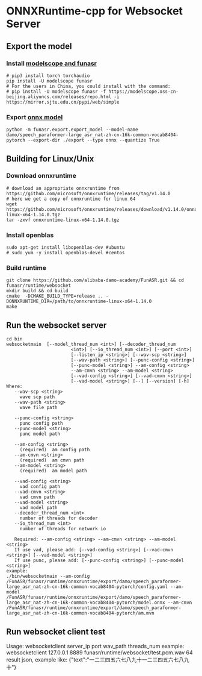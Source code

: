 # ONNXRuntime-cpp for Websocket Server

## Export the model
### Install [modelscope and funasr](https://github.com/alibaba-damo-academy/FunASR#installation)

```shell
# pip3 install torch torchaudio
pip install -U modelscope funasr
# For the users in China, you could install with the command:
# pip install -U modelscope funasr -f https://modelscope.oss-cn-beijing.aliyuncs.com/releases/repo.html -i https://mirror.sjtu.edu.cn/pypi/web/simple
```

### Export [onnx model](https://github.com/alibaba-damo-academy/FunASR/tree/main/funasr/export)

```shell
python -m funasr.export.export_model --model-name damo/speech_paraformer-large_asr_nat-zh-cn-16k-common-vocab8404-pytorch --export-dir ./export --type onnx --quantize True
```

## Building for Linux/Unix

### Download onnxruntime
```shell
# download an appropriate onnxruntime from https://github.com/microsoft/onnxruntime/releases/tag/v1.14.0
# here we get a copy of onnxruntime for linux 64
wget https://github.com/microsoft/onnxruntime/releases/download/v1.14.0/onnxruntime-linux-x64-1.14.0.tgz
tar -zxvf onnxruntime-linux-x64-1.14.0.tgz
```

### Install openblas
```shell
sudo apt-get install libopenblas-dev #ubuntu
# sudo yum -y install openblas-devel #centos
```

### Build runtime
```shell
git clone https://github.com/alibaba-damo-academy/FunASR.git && cd funasr/runtime/websocket
mkdir build && cd build
cmake  -DCMAKE_BUILD_TYPE=release .. -DONNXRUNTIME_DIR=/path/to/onnxruntime-linux-x64-1.14.0
make
```
## Run the websocket server

```shell
cd bin
websocketmain  [--model_thread_num <int>] [--decoder_thread_num
                        <int>] [--io_thread_num <int>] [--port <int>]
                        [--listen_ip <string>] [--wav-scp <string>]
                        [--wav-path <string>] [--punc-config <string>]
                        [--punc-model <string>] --am-config <string>
                        --am-cmvn <string> --am-model <string>
                        [--vad-config <string>] [--vad-cmvn <string>]
                        [--vad-model <string>] [--] [--version] [-h]
Where:
   --wav-scp <string>
     wave scp path
   --wav-path <string>
     wave file path

   --punc-config <string>
     punc config path
   --punc-model <string>
     punc model path

   --am-config <string>
     (required)  am config path
   --am-cmvn <string>
     (required)  am cmvn path
   --am-model <string>
     (required)  am model path

   --vad-config <string>
     vad config path
   --vad-cmvn <string>
     vad cmvn path
   --vad-model <string>
     vad model path
   --decoder_thread_num <int>
     number of threads for decoder
   --io_thread_num <int>
     number of threads for network io
  
   Required: --am-config <string> --am-cmvn <string> --am-model <string> 
   If use vad, please add: [--vad-config <string>] [--vad-cmvn <string>] [--vad-model <string>]
   If use punc, please add: [--punc-config <string>] [--punc-model <string>] 
example:
./bin/websocketmain --am-config /FunASR/funasr/runtime/onnxruntime/export/damo/speech_paraformer-large_asr_nat-zh-cn-16k-common-vocab8404-pytorch/config.yaml --am-model /FunASR/funasr/runtime/onnxruntime/export/damo/speech_paraformer-large_asr_nat-zh-cn-16k-common-vocab8404-pytorch/model.onnx --am-cmvn /FunASR/funasr/runtime/onnxruntime/export/damo/speech_paraformer-large_asr_nat-zh-cn-16k-common-vocab8404-pytorch/am.mvn
```

## Run websocket client test
Usage: websocketclient server_ip port wav_path threads_num
example:
websocketclient 127.0.0.1 8889 funasr/runtime/websocket/test.pcm.wav 64
result json, example like:
{"text":"一二三四五六七八九十一二三四五六七八九十"}

